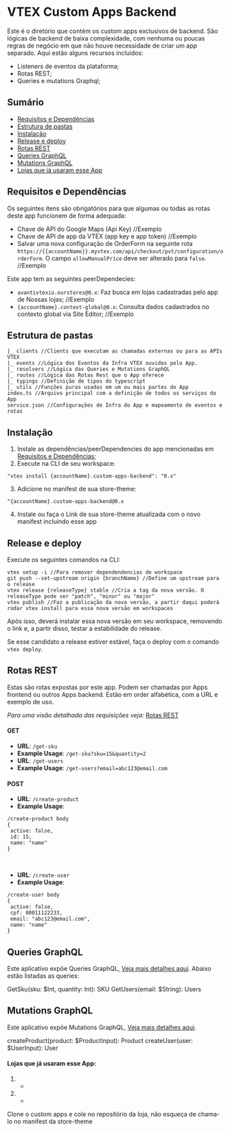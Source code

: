 # VTEX Custom Apps Backend

Este é o diretório que contém os custom apps exclusivos de backend. São lógicas de backend de baixa complexidade, com nenhuma ou poucas regras de negócio em que não houve necessidade de criar um app separado. Aqui estão alguns recursos incluídos:

- Listeners de eventos da plataforma;
- Rotas REST;
- Queries e mutations Graphql;

## Sumário

- [Requisitos e Dependências](#requisitos-e-depend%C3%AAncias)
- [Estrutura de pastas](#estrutura-de-pastas)
- [Instalação](#instala%C3%A7%C3%A3o)
- [Release e deploy](#release-e-deploy)
- [Rotas REST](#rotas-rest)
- [Queries GraphQL](#queries-graphql)
- [Mutations GraphQL](#mutations-graphql)
- [Lojas que já usaram esse App](#lojas-que-j%C3%A1-usaram-esse-app)

## Requisitos e Dependências

Os seguintes itens são obrigatórios para que algumas ou todas as rotas deste app funcionem de forma adequada:

- Chave de API do Google Maps (Api Key) //Exemplo
- Chave de API de app da VTEX (app key e app token) //Exemplo
- Salvar uma nova configuração de OrderForm na seguinte rota `https://{{accountName}}.myvtex.com/api/checkout/pvt/configuration/orderForm`.
  O campo `allowManualPrice` deve ser alterado para `false`. //Exemplo

Este app tem as seguintes peerDependecies:

- `avantivtexio.ourstores@0.x`: Faz busca em lojas cadastradas pelo app de Nossas lojas; //Exemplo
- `{accountName}.context-global@0.x`: Consulta dados cadastrados no contexto global via Site Editor; //Exemplo

## Estrutura de pastas

```
|_ clients //Clients que executam as chamadas externas ou para as APIs VTEX
|_ events //Lógica dos Eventos da Infra VTEX ouvidos pelo App.
|_ resolvers //Lógica das Queries e Mutations GraphQL
|_ routes //Lógica das Rotas Rest que o App oferece
|_ typings //Definição de tipos do typescript
|_ utils //Funções puras usadas em um ou mais partes do App
index.ts //Arquivo principal com a definição de todos os serviços do App
service.json //Configurações de Infra do App e mapeamento de eventos e rotas
```

## Instalação

1. Instale as dependências/peerDependencies do app mencionadas em [Requisitos e Dependências](#requisitos-e-depend%C3%AAncias);
2. Execute na CLI de seu workspace:

```
"vtex install {accountName}.custom-apps-backend": "0.x"
```

3. Adicione no manifest de sua store-theme:

```
"{accountName}.custom-apps-backend@0.x
```

4. Instale ou faça o Link de sua store-theme atualizada com o novo manifest incluindo esse app

## Release e deploy

Execute os seguintes comandos na CLI:

```
vtex setup -i //Para remover dependendencias de workspace
git push --set-upstream origin {branchName} //Define um upstream para o release
vtex release {releaseType} stable //Cria a tag da nova versão. O releaseType pode ser "patch", "minor" ou "major"
vtex publish //Faz a publicação da nova versão, a partir daqui poderá rodar vtex install para essa nova versão em workspaces
```

Após isso, deverá instalar essa nova versão em seu workspace, removendo o link e, a partir disso, testar a estabilidade do release.

Se esse candidato a release estiver estável, faça o deploy com o comando `vtex deploy`.

## Rotas REST

Estas são rotas expostas por este app. Podem ser chamadas por Apps frontend ou outros Apps backend. Estão em order alfabética, com a URL e exemplo de uso.

_Para uma visão detalhada das requisições veja:_ [Rotas REST](/docs/rest.md)

#### GET

- **URL**: `/get-sku`
- **Example Usage**: `/get-sku?sku=15&quantity=2`
  <br>
- **URL**: `/get-users`
- **Example Usage**: `/get-users?email=abc123@email.com`

#### POST

- **URL**: `/create-product`
- **Example Usage**:

```
/create-product body
{
 active: false,
 id: 15,
 name: "name"
}
```

  <br/>

- **URL**: `/create-user`
- **Example Usage**:

```
/create-user body
{
 active: false,
 cpf: 00011122233,
 email: "abc123@email.com",
 name: "name"
}
```

## Queries GraphQL

Este aplicativo expõe Queries GraphQL, [Veja mais detalhes aqui](/avanti-custom-apps-backend/docs/graphql.md).
Abaixo estão listadas as queries:

GetSku(sku: $Int, quantity: Int): SKU
GetUsers(email: $String): Users

## Mutations GraphQL

Este aplicativo expõe Mutations GraphQL, [Veja mais detalhes aqui](/avanti-custom-apps-backend/docs/graphql.md).

createProduct(product: $ProductInput): Product
createUser(user: $UserInput): User

#### Lojas que já usaram esse App:

1. -
2. -

Clone o custom apps e cole no repositório da loja, não esqueça de chama-lo no manifest da store-theme
